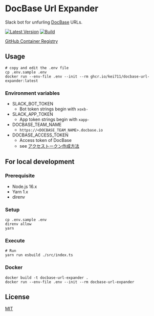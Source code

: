 # DocBase Url Expander

Slack bot for unfurling [DocBase](https://docbase.io) URLs.

[![Latest Version](https://img.shields.io/github/v/release/kei711/docbase-url-expander)](https://github.com/kei711/docbase-url-expander/releases)
[![Build](https://github.com/kei711/docbase-url-expander/actions/workflows/main.yml/badge.svg)](https://github.com/kei711/docbase-url-expander/actions/workflows/main.yml)

[GitHub Container Registry](https://github.com/kei711/docbase-url-expander/pkgs/container/docbase-url-expander)

## Usage

```shell
# copy and edit the .env file
cp .env.sample .env
docker run --env-file .env --init --rm ghcr.io/kei711/docbase-url-expander:latest
```

### Environment variables

- SLACK_BOT_TOKEN
  - Bot token strings begin with `xoxb-`
- SLACK_APP_TOKEN
  - App token strings begin with `xapp-`
- DOCBASE_TEAM_NAME
  - `https://<DOCBASE_TEAM_NAME>.docbase.io`
- DOCBASE_ACCESS_TOKEN
  - Access token of DocBase
  - see [アクセストークン作成方法](https://help.docbase.io/posts/45703#%E3%82%A2%E3%82%AF%E3%82%BB%E3%82%B9%E3%83%88%E3%83%BC%E3%82%AF%E3%83%B3%E4%BD%9C%E6%88%90%E6%96%B9%E6%B3%95)

## For local development

### Prerequisite

- Node.js 16.x
- Yarn 1.x
- direnv

### Setup

```shell
cp .env.sample .env
direnv allow
yarn
```

### Execute

```shell
# Run
yarn run esbuild ./src/index.ts
```

### Docker

```shell
docker build -t docbase-url-expander .
docker run --env-file .env --init --rm docbase-url-expander
```

## License

[MIT](./LICENSE)
